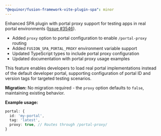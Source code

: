 ```yaml
---
"@equinor/fusion-framework-vite-plugin-spa": minor
---
```


Enhanced SPA plugin with portal proxy support for testing apps in real portal environments ([Issue #3546](https://github.com/equinor/fusion-framework/issues/3546)).

- Added `proxy` option to portal configuration to enable `/portal-proxy` routing
- Added `FUSION_SPA_PORTAL_PROXY` environment variable support
- Updated TypeScript types to include portal proxy configuration
- Updated documentation with portal proxy usage examples

This feature enables developers to load real portal implementations instead of the default developer portal, supporting configuration of portal ID and version tags for targeted testing scenarios.

**Migration:**
No migration required - the `proxy` option defaults to `false`, maintaining existing behavior.

**Example usage:**
```ts
portal: {
  id: 'my-portal',
  tag: 'latest',
  proxy: true, // Routes through /portal-proxy/
}
```
